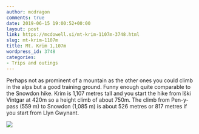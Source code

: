 ```yaml
---
author: mcdragon
comments: true
date: 2019-06-15 19:00:52+00:00
layout: post
link: https://mcdowell.si/mt-krim-1107m-3748.html
slug: mt-krim-1107m
title: Mt. Krim 1,107m
wordpress_id: 3748
categories:
- Trips and outings
---
```





Perhaps not as prominent of a mountain as the other ones you could climb in the alps but a good training ground. Funny enough quite comparable to the Snowdon hike. Krim is 1,107 metres tall and you start the hike from Iški Vintgar at 420m so a height climb of about 750m. The climb from Pen-y-pass (559 m) to Snowdon (1,085 m) is about 526 metres or 817 metres if you start from Llyn Gwynant.

![](https://img.mcdowell.si/2019/06/2019-06-15-12.04.09-576x1024.jpg)

